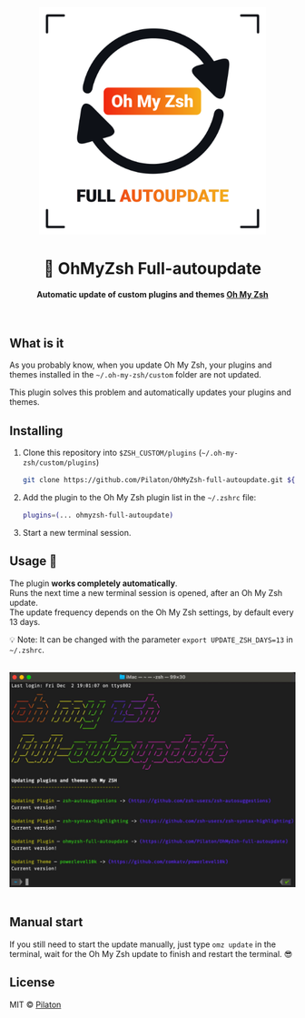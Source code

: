 <div align="center">
    <a href="https://github.com/Pilaton/OhMyZsh-full-autoupdate">
        <img src="./doc/images/ohmyzsh-full-update.svg" alt="OhMyZsh Full-autoupdate" width="400">
    </a>
    <h1>🍃 OhMyZsh Full-autoupdate</h1>
    <h4>Automatic update of custom plugins and themes <a href="https://github.com/ohmyzsh/ohmyzsh">Oh My Zsh</a></h4>
</div>

<br>

## What is it

As you probably know, when you update Oh My Zsh, your plugins and themes installed in the `~/.oh-my-zsh/custom` folder are not updated.  

This plugin solves this problem and automatically updates your plugins and themes.

## Installing

1. Clone this repository into `$ZSH_CUSTOM/plugins` (`~/.oh-my-zsh/custom/plugins`)

    ```bash
    git clone https://github.com/Pilaton/OhMyZsh-full-autoupdate.git ${ZSH_CUSTOM:-~/.oh-my-zsh/custom}/plugins/ohmyzsh-full-autoupdate
    ```

2. Add the plugin to the Oh My Zsh plugin list in the `~/.zshrc` file:

    ```bash
    plugins=(... ohmyzsh-full-autoupdate)
    ```

3. Start a new terminal session.

## Usage 🚀

The plugin **works completely automatically**.  
Runs the next time a new terminal session is opened, after an Oh My Zsh update.  
The update frequency depends on the Oh My Zsh settings, by default every 13 days.  

💡 Note: It can be changed with the parameter `export UPDATE_ZSH_DAYS=13` in `~/.zshrc`.

<br>
<div align="center">
    <img src="./doc/images/terminal_screenshot.jpg" alt="OhMyZsh Full-autoupdate Terminal screenshot" width="700">
</div>
<br>

## Manual start

If you still need to start the update manually, just type `omz update` in the terminal, wait for the Oh My Zsh update to finish and restart the terminal. 😎

## License

MIT © [Pilaton](https://github.com/Pilaton)
